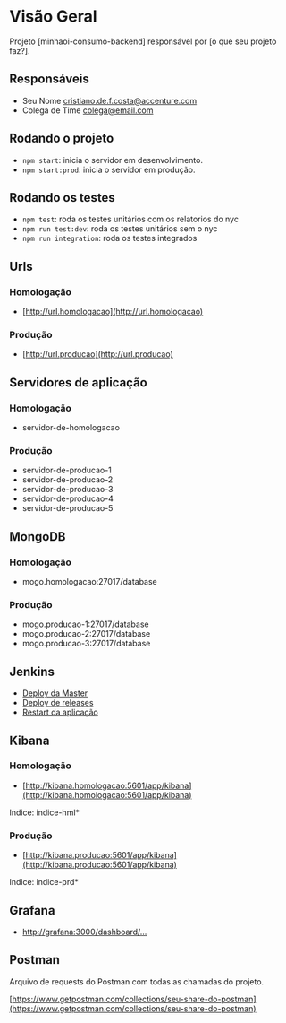 # Visão Geral

Projeto [minhaoi-consumo-backend] responsável por [o que seu projeto faz?].

## Responsáveis

- Seu Nome <cristiano.de.f.costa@accenture.com>
- Colega de Time <colega@email.com>

## Rodando o projeto

- `npm start`: inicia o servidor em desenvolvimento.
- `npm start:prod`: inicia o servidor em produção.

## Rodando os testes

- `npm test`: roda os testes unitários com os relatorios do nyc
- `npm run test:dev`: roda os testes unitários sem o nyc
- `npm run integration`: roda os testes integrados

## Urls

### Homologação

- [http://url.homologacao](http://url.homologacao)

### Produção

- [http://url.producao](http://url.producao)

## Servidores de aplicação

### Homologação

- servidor-de-homologacao

### Produção

- servidor-de-producao-1
- servidor-de-producao-2
- servidor-de-producao-3
- servidor-de-producao-4
- servidor-de-producao-5

## MongoDB

### Homologação

- mogo.homologacao:27017/database

### Produção

- mogo.producao-1:27017/database
- mogo.producao-2:27017/database
- mogo.producao-3:27017/database

## Jenkins

- [Deploy da Master](http://jenkins/job/...)
- [Deploy de releases](http://jenkins/job/...)
- [Restart da aplicação](http://jenkins/job/...)

## Kibana

### Homologação

- [http://kibana.homologacao:5601/app/kibana](http://kibana.homologacao:5601/app/kibana)

Indice: indice-hml*

### Produção

- [http://kibana.producao:5601/app/kibana](http://kibana.producao:5601/app/kibana)

Indice: indice-prd*

## Grafana

- [http://grafana:3000/dashboard/...](http://grafana:3000/dashboard/...)

## Postman

Arquivo de requests do Postman com todas as chamadas do projeto.

[https://www.getpostman.com/collections/seu-share-do-postman](https://www.getpostman.com/collections/seu-share-do-postman)